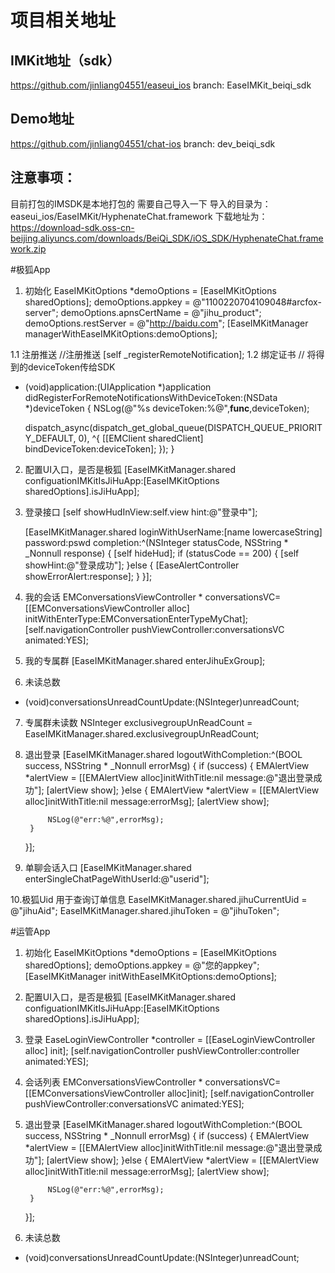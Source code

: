 # 项目相关地址

## IMKit地址（sdk）
https://github.com/jinliang04551/easeui_ios  branch: EaseIMKit_beiqi_sdk


## Demo地址
https://github.com/jinliang04551/chat-ios  branch:
dev_beiqi_sdk


## 注意事项：
目前打包的IMSDK是本地打包的 需要自己导入一下
导入的目录为：easeui_ios/EaseIMKit/HyphenateChat.framework
下载地址为：
https://download-sdk.oss-cn-beijing.aliyuncs.com/downloads/BeiQi_SDK/iOS_SDK/HyphenateChat.framework.zip

#极狐App
1.  初始化
    EaseIMKitOptions *demoOptions = [EaseIMKitOptions sharedOptions];
    demoOptions.appkey = @"1100220704109048#arcfox-server";
    demoOptions.apnsCertName = @"jihu_product";
    demoOptions.restServer = @"http://baidu.com";
    [EaseIMKitManager managerWithEaseIMKitOptions:demoOptions];
    
1.1 注册推送
    //注册推送
    [self _registerRemoteNotification];
1.2 绑定证书
// 将得到的deviceToken传给SDK
- (void)application:(UIApplication *)application didRegisterForRemoteNotificationsWithDeviceToken:(NSData *)deviceToken
{
    NSLog(@"%s deviceToken:%@",__func__,deviceToken);
    
    dispatch_async(dispatch_get_global_queue(DISPATCH_QUEUE_PRIORITY_DEFAULT, 0), ^{
        [[EMClient sharedClient] bindDeviceToken:deviceToken];
    });
}
    

2. 配置UI入口，是否是极狐
 [EaseIMKitManager.shared configuationIMKitIsJiHuApp:[EaseIMKitOptions sharedOptions].isJiHuApp];
 
3. 登录接口
    [self showHudInView:self.view hint:@"登录中"];
    
    [EaseIMKitManager.shared loginWithUserName:[name lowercaseString] password:pswd completion:^(NSInteger statusCode, NSString * _Nonnull response) {
        [self hideHud];
        if (statusCode == 200) {
            [self showHint:@"登录成功"];
        }else {
            [EaseAlertController showErrorAlert:response];
        }
    }];

4. 我的会话
EMConversationsViewController * conversationsVC= [[EMConversationsViewController alloc] initWithEnterType:EMConversationEnterTypeMyChat];
[self.navigationController pushViewController:conversationsVC animated:YES];

5. 我的专属群
  [EaseIMKitManager.shared enterJihuExGroup];

6. 未读总数 
- (void)conversationsUnreadCountUpdate:(NSInteger)unreadCount;
 
7. 专属群未读数
    NSInteger exclusivegroupUnReadCount = EaseIMKitManager.shared.exclusivegroupUnReadCount;
    
8. 退出登录
    [EaseIMKitManager.shared logoutWithCompletion:^(BOOL success, NSString * _Nonnull errorMsg) {
        if (success) {
            EMAlertView *alertView = [[EMAlertView alloc]initWithTitle:nil message:@"退出登录成功"];
            [alertView show];
        }else {
            EMAlertView *alertView = [[EMAlertView alloc]initWithTitle:nil message:errorMsg];
            [alertView show];
            
            NSLog(@"err:%@",errorMsg);
        }        
    }];
 9. 单聊会话入口
    [EaseIMKitManager.shared enterSingleChatPageWithUserId:@"userid"];


10.极狐Uid 用于查询订单信息
    EaseIMKitManager.shared.jihuCurrentUid = @"jihuAid";
    EaseIMKitManager.shared.jihuToken = @"jihuToken";

    
#运管App
1.  初始化
       EaseIMKitOptions *demoOptions = [EaseIMKitOptions sharedOptions];
    demoOptions.appkey = @"您的appkey";
    [EaseIMKitManager initWithEaseIMKitOptions:demoOptions];


2. 配置UI入口，是否是极狐
  [EaseIMKitManager.shared configuationIMKitIsJiHuApp:[EaseIMKitOptions sharedOptions].isJiHuApp];
 
3. 登录
EaseLoginViewController *controller = [[EaseLoginViewController alloc] init];
    [self.navigationController pushViewController:controller animated:YES];

4. 会话列表
EMConversationsViewController * conversationsVC=  [[EMConversationsViewController alloc]init];
[self.navigationController pushViewController:conversationsVC animated:YES];

5. 退出登录
    [EaseIMKitManager.shared logoutWithCompletion:^(BOOL success, NSString * _Nonnull errorMsg) {
        if (success) {
            EMAlertView *alertView = [[EMAlertView alloc]initWithTitle:nil message:@"退出登录成功"];
            [alertView show];
        }else {
            EMAlertView *alertView = [[EMAlertView alloc]initWithTitle:nil message:errorMsg];
            [alertView show];
            
            NSLog(@"err:%@",errorMsg);
        }        
    }];
    
6. 未读总数 
- (void)conversationsUnreadCountUpdate:(NSInteger)unreadCount;

    
